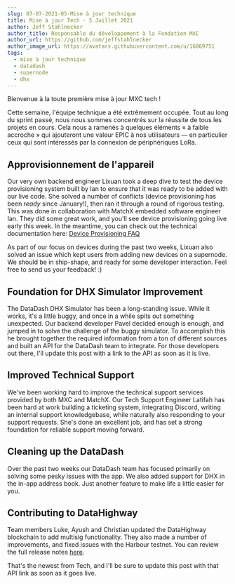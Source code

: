 ```yaml
---
slug: 07-07-2021-05-Mise à jour technique
title: Mise à jour Tech - 5 Juillet 2021
author: Jeff Stahlnecker
author_title: Responsable du développement à la Fondation MXC
author_url: https://github.com/jeffstahlnecker
author_image_url: https://avatars.githubusercontent.com/u/16069751
tags:
  - mise à jour technique
  - datadash
  - supernode
  - dhx
---
```


Bienvenue à la toute première mise à jour MXC tech !

Cette semaine, l'équipe technique a été extrêmement occupée. Tout au long du sprint passé, nous nous sommes concentrés sur la réussite de tous les projets en cours. Cela nous a ramenés à quelques éléments « à faible accroche » qui ajouteront une valeur EPIC à nos utilisateurs — en particulier ceux qui sont intéressés par la connexion de périphériques LoRa.

## Approvisionnement de l'appareil
Our very own backend engineer Lixuan took a deep dive to test the device provisioning system built by Ian to ensure that it was ready to be added with our live code. She solved a number of conflicts (device provisioning has been *ready* since January!), then ran it through a round of rigorous testing. This was done in collaboration with MatchX embedded software engineer Ian. They did some great work, and you'll see device provisioning going live early this week. In the meantime, you can check out the technical documentation here: [Device Provisioning FAQ](/docs/tutorials/devices/provisioning)

As part of our focus on devices during the past two weeks, Lixuan also solved an issue which kept users from adding new devices on a supernode. We should be in ship-shape, and ready for some developer interaction. Feel free to send us your feedback! :)

## Foundation for DHX Simulator Improvement
The DataDash DHX Simulator has been a long-standing issue. While it works, it's a little buggy, and once in a while spits out something unexpected. Our backend developer Pavel decided enough is enough, and jumped in to solve the challenge of the buggy simulator. To accomplish this he brought together the required information from a ton of different sources and built an API for the DataDash team to integrate. For those developers out there, I'll update this post with a link to the API as soon as it is live.

## Improved Technical Support
We've been working hard to improve the technical support services provided by both MXC and MatchX. Our Tech Support Engineer Latifah has been hard at work building a ticketing system, integrating Discord, writing an internal support knowledgebase, while naturally also responding to your support requests. She's done an excellent job, and has set a strong foundation for reliable support moving forward.

## Cleaning up the DataDash
Over the past two weeks our DataDash team has focused primarily on solving some pesky issues with the app. We also added support for DHX in the in-app address book. Just another feature to make life a little easier for you.

## Contributing to DataHighway
Team members Luke, Ayush and Christian updated the DataHighway blockchain to add multisig functionality. They also made a number of improvements, and fixed issues with the Harbour testnet. You can review the full release notes [here](https://github.com/DataHighway-DHX/node/releases/tag/v3.0.5).

That's the newest from Tech, and I'll be sure to update this post with that API link as soon as it goes live. 